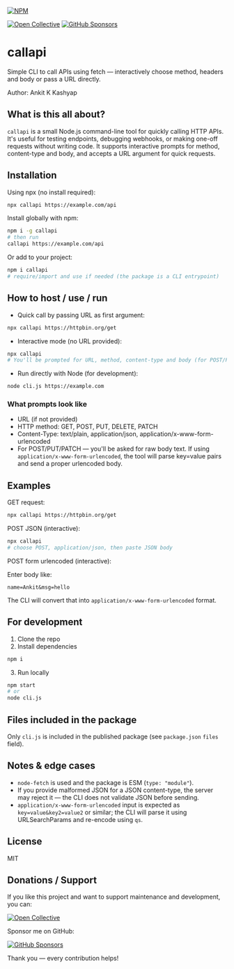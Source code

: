 [![NPM](https://nodei.co/npm/callapi.png)](https://www.npmjs.com/package/callapi)

[![Open Collective](https://img.shields.io/opencollective/all/callapi?logo=open-collective)](https://opencollective.com/callapi)
[![GitHub Sponsors](https://img.shields.io/github/sponsors/ankitkrks1?label=GitHub%20Sponsors&logo=github)](https://github.com/sponsors/ankitkrks1)

# callapi

Simple CLI to call APIs using fetch — interactively choose method, headers and body or pass a URL directly.

Author: Ankit K Kashyap

## What is this all about?

`callapi` is a small Node.js command-line tool for quickly calling HTTP APIs. It's useful for testing endpoints, debugging webhooks, or making one-off requests without writing code. It supports interactive prompts for method, content-type and body, and accepts a URL argument for quick requests.

## Installation

Using npx (no install required):

```bash
npx callapi https://example.com/api
```

Install globally with npm:

```bash
npm i -g callapi
# then run
callapi https://example.com/api
```

Or add to your project:

```bash
npm i callapi
# require/import and use if needed (the package is a CLI entrypoint)
```

## How to host / use / run

- Quick call by passing URL as first argument:

```bash
npx callapi https://httpbin.org/get
```

- Interactive mode (no URL provided):

```bash
npx callapi
# You'll be prompted for URL, method, content-type and body (for POST/PUT/PATCH)
```

- Run directly with Node (for development):

```bash
node cli.js https://example.com
```

### What prompts look like
- URL (if not provided)
- HTTP method: GET, POST, PUT, DELETE, PATCH
- Content-Type: text/plain, application/json, application/x-www-form-urlencoded
- For POST/PUT/PATCH — you'll be asked for raw body text. If using `application/x-www-form-urlencoded`, the tool will parse key=value pairs and send a proper urlencoded body.

## Examples

GET request:

```bash
npx callapi https://httpbin.org/get
```

POST JSON (interactive):

```bash
npx callapi
# choose POST, application/json, then paste JSON body
```

POST form urlencoded (interactive):

Enter body like:

```
name=Ankit&msg=hello
```

The CLI will convert that into `application/x-www-form-urlencoded` format.

## For development

1. Clone the repo
2. Install dependencies

```bash
npm i
```

3. Run locally

```bash
npm start
# or
node cli.js
```

## Files included in the package

Only `cli.js` is included in the published package (see `package.json` `files` field).

## Notes & edge cases

- `node-fetch` is used and the package is ESM (`type: "module"`).
- If you provide malformed JSON for a JSON content-type, the server may reject it — the CLI does not validate JSON before sending.
- `application/x-www-form-urlencoded` input is expected as `key=value&key2=value2` or similar; the CLI will parse it using URLSearchParams and re-encode using `qs`.

## License

MIT

## Donations / Support

If you like this project and want to support maintenance and development, you can:

[![Open Collective](https://img.shields.io/opencollective/all/callapi?logo=open-collective)](https://opencollective.com/callapi)

Sponsor me on GitHub:

[![GitHub Sponsors](https://img.shields.io/github/sponsors/ankitkrks1?label=GitHub%20Sponsors&logo=github)](https://github.com/sponsors/ankitkrks1)

Thank you — every contribution helps!
